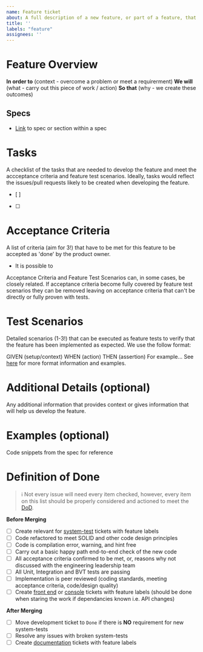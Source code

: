 ```yaml
---
name: Feature ticket
about: A full description of a new feature, or part of a feature, that we wish to develop
title: ''
labels: "feature"
assignees: ''
---
```


# Feature Overview

**In order to** (context - overcome a problem or meet a requirerment)
**We will** (what - carry out this piece of work / action)
**So that** (why - we create these outcomes)

## Specs
- [Link](xyz) to spec or section within a spec

# Tasks
A checklist of the tasks that are needed to develop the feature and meet the accceptance criteria and feature test scenarios. Ideally, tasks would reflect the issues/pull requests likely to be created when developing the feature. 
- [ ]
- [ ]

# Acceptance Criteria
A list of criteria (aim for 3!) that have to be met for this feature to be accepted as 'done' by the product owner.

- It is possible to

Acceptance Criteria and Feature Test Scenarios can, in some cases, be closely related. If acceptance criteria become fully covered by feature test scenarios they can be removed leaving on acceptance criteria that can't be directly or fully proven with tests.

# Test Scenarios
Detailed scenarios (1-3!) that can be executed as feature tests to verify that the feature has been implemented as expected. We use the follow format:

GIVEN (setup/context) 
WHEN (action) 
THEN (assertion) For example...
See [here](https://github.com/vegaprotocol/vega/tree/develop/integration/) for more format information and examples.

# Additional Details (optional)
Any additional information that provides context or gives information that will help us develop the feature. 

# Examples (optional)
Code snippets from the spec for reference

# Definition of Done
>ℹ️ Not every issue will need every item checked, however, every item on this list should be properly considered and actioned to meet the [DoD](https://github.com/vegaprotocol/vega/blob/develop/DEFINITION_OF_DONE.md).

**Before Merging**
- [ ] Create relevant for [system-test](https://github.com/vegaprotocol/system-tests/issues) tickets with feature labels
- [ ] Code refactored to meet SOLID and other code design principles
- [ ] Code is compilation error, warning, and hint free
- [ ] Carry out a basic happy path end-to-end check of the new code
- [ ] All acceptance criteria confirmed to be met, or, reasons why not discussed with the engineering leadership team
- [ ] All Unit, Integration and BVT tests are passing
- [ ] Implementation is peer reviewed (coding standards, meeting acceptance criteria, code/design quality)
- [ ] Create [front end](https://github.com/vegaprotocol/token-frontend/issues) or [console](https://github.com/vegaprotocol/console/issues) tickets with feature labels (should be done when staring the work if dependancies known i.e. API changes)

**After Merging**
- [ ] Move development ticket to `Done` if there is **NO** requirement for new system-tests
- [ ] Resolve any issues with broken system-tests
- [ ] Create [documentation](https://github.com/vegaprotocol/documentation/issues) tickets with feature labels
